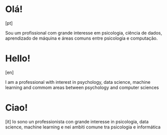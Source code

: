 
# Olá! 
[pt]
 
Sou um profissional com grande interesse em psicologia, ciência de dados, aprendizado de máquina e áreas comuns entre psicologia e computação.

# Hello!
[en]

I am a professional with interest in psychology, data science, machine learning and commom areas between psychology and computer sciences

# Ciao!
[it]
Io sono un professionista con grande interesse in psicologia, data science, machine learning e nei ambiti comune tra psicologia e informática
